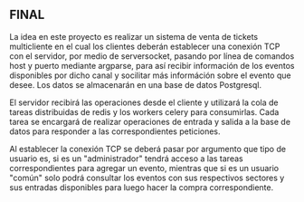 ## FINAL

La idea en este proyecto es realizar un sistema de venta de tickets multicliente en el cual los clientes deberán establecer una conexión TCP con el servidor, por medio de serversocket, pasando por línea de comandos host y puerto mediante argparse, para así recibir información de los eventos disponibles por dicho canal y socilitar más információn sobre el evento que desee. Los datos se almacenarán en una base de datos Postgresql.

El servidor recibirá las operaciones desde el cliente y utilizará la cola de tareas distribuidas de redis y los workers celery para consumirlas. Cada tarea se encargará de realizar operaciones de entrada y salida a la base de datos para responder a las correspondientes peticiones.

Al establecer la conexión TCP se deberá pasar por argumento que tipo de usuario es, si es un "administrador" tendrá acceso a las tareas correspondientes para agregar un evento, mientras que si es un usuario "común" solo podrá consultar los eventos con sus respectivos sectores y sus entradas disponibles para luego hacer la compra correspondiente.

